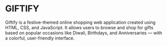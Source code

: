 # GIFTIFY
Giftify is a festive-themed online shopping web application created using HTML, CSS, and JavaScript. It allows users to browse and shop for gifts based on popular occasions like Diwali, Birthdays, and Anniversaries — with a colorful, user-friendly interface. 
